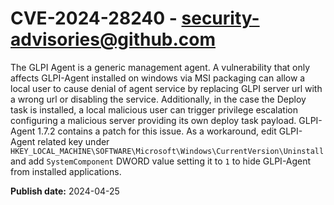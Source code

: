 # CVE-2024-28240 - security-advisories@github.com

The GLPI Agent is a generic management agent. A vulnerability that only affects GLPI-Agent installed on windows via MSI packaging can allow a local user to cause denial of agent service by replacing GLPI server url with a wrong url or disabling the service. Additionally, in the case the Deploy task is installed, a local malicious user can trigger privilege escalation configuring a malicious server providing its own deploy task payload. GLPI-Agent 1.7.2 contains a patch for this issue. As a workaround, edit GLPI-Agent related key under `HKEY_LOCAL_MACHINE\SOFTWARE\Microsoft\Windows\CurrentVersion\Uninstall` and add `SystemComponent` DWORD value setting it to `1` to hide GLPI-Agent from installed applications.

**Publish date:** 2024-04-25
